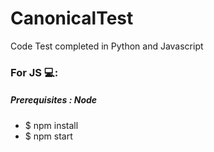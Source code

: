 # CanonicalTest
Code Test completed in Python and Javascript

### For JS  💻: 
##### Prerequisites : Node

* $ npm install
* $ npm start
